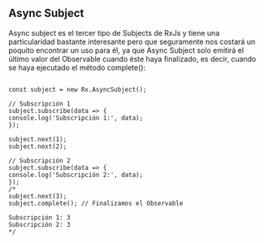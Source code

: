 ## Async Subject

Async subject es el tercer tipo de Subjects de RxJs y tiene una particularidad bastante interesante pero que seguramente nos costará un poquito encontrar un uso para él, ya que Async Subject solo emitirá el último valor del Observable cuando éste haya finalizado, es decir, cuando se haya ejecutado el método complete():

```

const subject = new Rx.AsyncSubject();

// Subscripción 1
subject.subscribe(data => {
console.log('Subscripción 1:', data);
});

subject.next(1);
subject.next(2);

// Subscripción 2
subject.subscribe(data => {
console.log('Subscripción 2:', data);
});
/*
subject.next(3);
subject.complete(); // Finalizamos el Observable

Subscripción 1: 3
Subscripción 2: 3
*/

```
